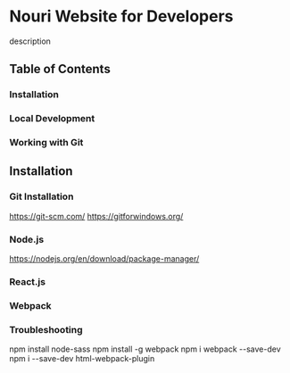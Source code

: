 # Nouri Website for Developers
description

## Table of Contents

### Installation
### Local Development
### Working with Git

## Installation
### Git Installation
https://git-scm.com/
https://gitforwindows.org/

### Node.js
https://nodejs.org/en/download/package-manager/

### React.js
### Webpack
###
### Troubleshooting
npm install node-sass
npm install -g webpack
npm i webpack --save-dev
npm i --save-dev html-webpack-plugin 
